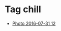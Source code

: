 <!--
title: Tag chill
date: 2020-06-28T14:51:44.868Z
tags:
-->
# Tag chill

 * [Photo 2016-07-31 12](148243847377.md)